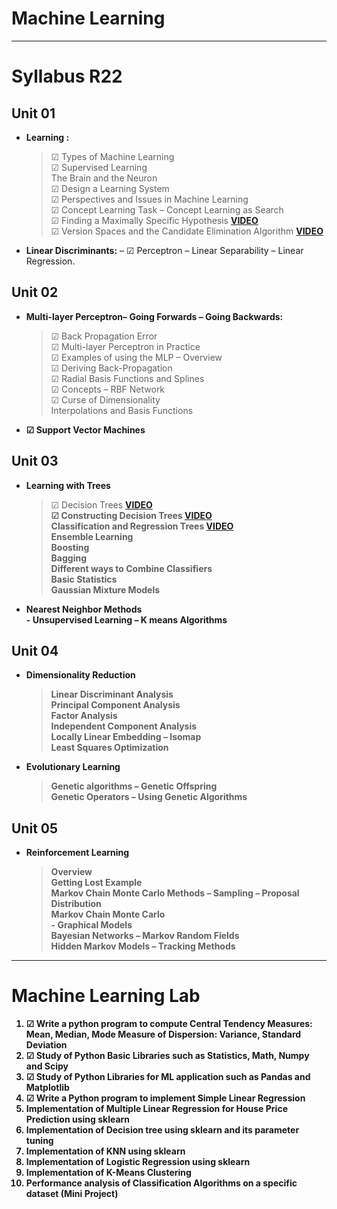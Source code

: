# Machine Learning
<hr/>

# Syllabus R22

## Unit 01<br/>
- <b>Learning :</b><br/>
  > &#x2611; Types of Machine Learning<br/>
  > &#x2611; Supervised Learning<br/>
  > The Brain and the Neuron<br/>
  > &#9745; Design a Learning System<br/>
  > &#x2611; Perspectives and Issues in Machine Learning<br/>
  > &#x2611; Concept Learning Task – Concept Learning as Search<br/>
  > &#x2611; Finding a Maximally Specific Hypothesis <b>[VIDEO](https://www.youtube.com/watch?v=O6vwN74aSGY&t=10s)</b><br/>
  > &#x2611; Version Spaces and the Candidate Elimination Algorithm <b>[VIDEO](https://www.youtube.com/watch?v=O2wYwFOMQ24)</b><br/>
- <b>Linear Discriminants:</b> – &#x2611; Perceptron – Linear Separability – Linear Regression.<br/>

## Unit 02<br/>
- <b>Multi-layer Perceptron– Going Forwards – Going Backwards:</b><br/>
  > &#x2611; Back Propagation Error<br/>
  > &#x2611; Multi-layer Perceptron in Practice<br/>
  > &#x2611; Examples of using the MLP – Overview<br/>
  >&#x2611;  Deriving Back-Propagation<br/>
  > &#x2611; Radial Basis Functions and Splines<br/>
  > &#x2611; Concepts – RBF Network<br/>
  > &#x2611; Curse of Dimensionality<br/>
  > Interpolations and Basis Functions<br/>
- <b>&#x2611; Support Vector Machines</b><br/>

## Unit 03<br/>
- <b>Learning with Trees</b><br/>
  > &#x2611; Decision Trees <b>[VIDEO](https://youtu.be/K-oGwFoCGU0?si=HX9u8qmMnH91Qf1H)<br/>
  > &#x2611; Constructing Decision Trees <b>[VIDEO](https://youtu.be/coOTEc-0OGw?si=fSvD270kAAS9k-Pp)</b><br/>
  > Classification and Regression Trees <b>[VIDEO](https://youtu.be/xyDv3DLYjfM?si=6X7ydoVnu85RsTG8)</b><br/>
  > Ensemble Learning<br/>
  > Boosting<br/>
  > Bagging<br/>
  > Different ways to Combine Classifiers<br/>
  > Basic Statistics<br/>
  > Gaussian Mixture Models<br/>
- <b>Nearest Neighbor Methods</b><br/>
-<b> Unsupervised Learning</b> – K means Algorithms<br/>

## Unit 04<br/>
- <b>Dimensionality Reduction</b><br/>
  > Linear Discriminant Analysis<br/>
  > Principal Component Analysis<br/>
  > Factor Analysis<br/>
  > Independent Component Analysis<br/>
  > Locally Linear Embedding – Isomap<br/>
  > Least Squares Optimization<br/>
- <b>Evolutionary Learning</b><br/>
  > Genetic algorithms – Genetic Offspring<br/>
  > Genetic Operators – Using Genetic Algorithms<br/>
  
## Unit 05<br/>
- <b>Reinforcement Learning</b><br/>
  > Overview<br/>
  > Getting Lost Example<br/>
  > Markov Chain Monte Carlo Methods – Sampling – Proposal Distribution<br/>
  > Markov Chain Monte Carlo<br/>
-<b> Graphical Models</b><br/>
  > Bayesian Networks – Markov Random Fields<br/>
  > Hidden Markov Models – Tracking Methods<br/>

<hr/>

# Machine Learning Lab
1. &#x2611; Write a python program to compute Central Tendency Measures: Mean, Median, Mode Measure of Dispersion: Variance, Standard Deviation
2. &#x2611; Study of Python Basic Libraries such as Statistics, Math, Numpy and Scipy
3. &#x2611; Study of Python Libraries for ML application such as Pandas and Matplotlib
4. &#x2611; Write a Python program to implement Simple <b> Linear Regression </b>
5. Implementation of <b> Multiple Linear Regression</b> for House Price Prediction using sklearn
6. Implementation of <b> Decision tree </b>using sklearn and its parameter tuning
7. Implementation of <b> KNN </b>using sklearn
8. Implementation of  <b>Logistic Regression</b> using sklearn
9. Implementation of <b> K-Means</b> Clustering
10. Performance analysis of Classification Algorithms on a specific dataset (Mini Project)
